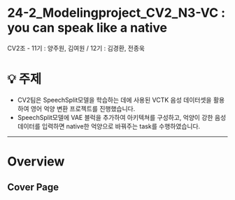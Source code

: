 # 24-2_Modelingproject_CV2_N3-VC : you can speak like a native
CV2조 - 11기 : 양주원, 김여원 / 12기 : 김경환, 전종욱

# 💡 **주제**
- CV2팀은 SpeechSplit모델을 학습하는 데에 사용된 VCTK 음성 데이터셋을 활용하여 영어 억양 변환 프로젝트를 진행했습니다.
- SpeechSplit모델에 VAE 블럭을 추가하여 아키텍쳐를 구성하고, 억양이 강한 음성 데이터를 입력하면 native한 억양으로 바꿔주는 task를 수행하였습니다. 
---
# Overview
## Cover Page
